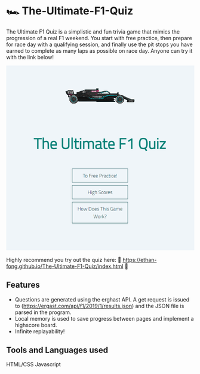 # :racing_car: The-Ultimate-F1-Quiz

The Ultimate F1 Quiz is a simplistic and fun trivia game that mimics the progression of a real F1 weekend. You start with free practice, then prepare for race day with a qualifying session, and finally use the pit stops you have earned to complete as many laps as possible on race day. Anyone can try it with the link below!

![home](https://github.com/ethan-fong/The-Ultimate-F1-Quiz-Home/blob/main/docs/Homepage.PNG)

Highly recommend you try out the quiz here:
:link: https://ethan-fong.github.io/The-Ultimate-F1-Quiz/index.html :link:

## Features

* Questions are generated using the erghast API. A get request is issued to (https://ergast.com/api/f1/2019/1/results.json) and the JSON file is parsed in the program.
* Local memory is used to save progress between pages and implement a highscore board.
* Infinite replayability!

## Tools and Languages used

HTML/CSS
Javascript

